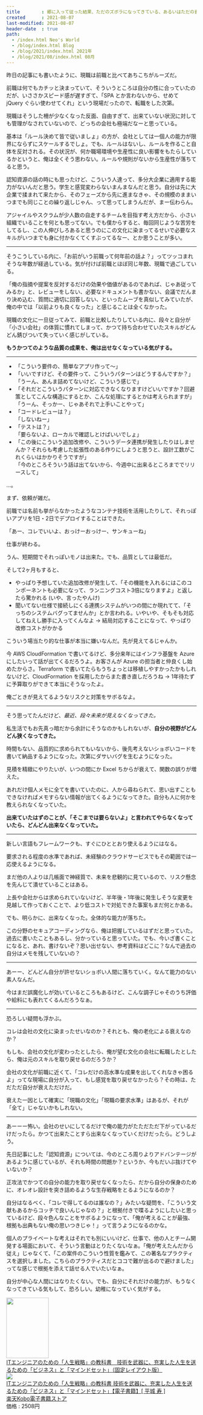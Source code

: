 ```yaml
---
title        : 郷に入って従った結果、ただのズボラになってきている、あるいはただの衰え
created      : 2021-08-07
last-modified: 2021-08-07
header-date  : true
path:
  - /index.html Neo's World
  - /blog/index.html Blog
  - /blog/2021/index.html 2021年
  - /blog/2021/08/index.html 08月
---
```


昨日の記事にも書いたように、現職は前職と比べてあちこちがルーズだ。

前職は何でもカチッと決まっていて、そういうところは自分の性に合っていたのだが、いささかスピード感が遅すぎて、「SPA とか言わないから、せめて jQuery ぐらい使わせてくれ」という現場だったので、転職をした次第。

現職はそうした柵が少なくなった反面、自由すぎて、出来ていない状況に対しても管理がなされていないので、どっちの会社も極端だなーと思っている。

基本は「ルール決めて皆で従いましょ」の方が、会社としては一個人の能力が限界にならずにスケールするでしょ。でも、ルールはないし、ルールを作ること自体を反対される。その状況が、何か職場環境や生産性に良い影響をもたらしているかというと、俺は全くそう思わない。ルールや規則がないから生産性が落ちてると思う。

認知資源の話の時にも思ったけど、こういう人達って、多分大企業に適用する能力がないんだと思う。学生と感覚変わらないまんまなんだと思う。自分は先に大企業で揉まれて来たから、そのフェーズから先に進まなきゃ、その規模のままいつまでも同じことの繰り返しじゃん、って思ってしまうんだが、まー伝わらん。

アジャイルやスクラムが少人数の自走するチームを目指す考え方だから、小さい組織でいることを何とも思ってない。でも僕からすると、毎回同じような苦労をしてるし、この人伸びしろあると思うのにこの文化に染まってるせいで必要なスキルがいつまでも身に付かなくてくすぶってるなー、とか思うことが多い。

---

そうこうしている内に、「お前がいう前職って何年前の話よ？」ってツッコまれそうな年数が経過している。気が付けば前職とほぼ同じ年数、現職で過ごしている。

「俺の指摘や提案を反対するだけの効果や価値があるのであれば、じゃあ従ってみるか」と、レビューをしない、必要なドキュメントも書かない、会議でだんまり決め込む、質問に適切に回答しない、といったムーブを真似してみていたが、俺の中では「以前よりも良くなった」と感じることは全くなかった。

現職の文化に一旦従ってみて、前職と比較したりしている内に、段々と自分が「小さい会社」の体質に慣れてしまって、かつて持ち合わせていたスキルがどんどん錆びついて失っていく感じがしている。

**もうかつてのような品質の成果を、俺は出せなくなっている気がする。**

---

- 「こういう要件の、簡単なアプリ作って～」
- 「いいですけど、その要件って、こういうパターンはどうするんですか？」  
  「うーん、あんま詰めてないけど、こういう感じで」
- 「それだとこういうパターンに対応できなくなりますけどいいですか？回避策としてこんな構造にするとか、こんな処理にするとかは考えられますが」  
  「うーん、そっかー、じゃあそれで上手いことやって」
- 「コードレビューは？」  
  「しないねー」
- 「テストは？」  
  「要らないよ、ローカルで確認しとけばいいでしょ」
- 「この後にこういう追加改修や、こういうデータ連携が発生したりはしませんか？それらも考慮した拡張性のある作りにしようと思うと、設計工数がこれくらいはかかりそうですが」  
  「今のところそういう話は出てないから、今週中に出来るところまででリリースして」

…。

まず、依頼が雑だ。

前職では名前も挙がらなかったようなコンテナ技術を活用したりして、それっぽいアプリを1日・2日でデプロイすることはできた。

「あー、コレでいいよ、おっけーおっけー、サンキューね」

仕事が終わる。

うん、短期間でそれっぽいモノは出来た。でも、品質としては最低だ。

そして2ヶ月もすると、

- やっぱり予想していた追加改修が発生して、「その機能を入れるにはこのコンポーネントも必要になって、ランニングコスト3倍になりますよ」と返したら驚かれる (いや、言ったやんけ)
- 聞いてない仕様で接続しにくる連携システムがいつの間にか現れてて、「そっちのシステムバグってませんか」とか言われる。いやいや、そもそも対応してねえし勝手に入ってくんなよ → 結局対応することになって、やっぱり改修コストがかかる

こういう場当たり的な仕事が本当に嫌いなんだ。先が見えてるじゃんか。

今 AWS CloudFormation で書いてるけど、多分来年にはインフラ基盤を Azure にしたいって話が出てくるだろうよ。お客さんが Azure の担当者と仲良くし始めたからさ。Terraform で書いてたらもうちょっとは移植しやすかったかもしれないけど、CloudFormation を採用したからまた書き直しだろうね → 1年待たずに予算取りができて本当にそうなったよ。

俺ごときが見えてるようなリスクと対策をサボるなよ。

---

そう思ってたんだけど、*最近、段々未来が見えなくなってきた。*

私生活でもお先真っ暗だから余計にそうなのかもしれないが、**自分の視野がどんどん狭くなってきた。**

時間もない、品質的に求められてもいないから、後先考えないショボいコードを書いて納品するようになった。次第にダサいバグを生むようになった。

見積を精緻にやりたいが、いつの間にか Excel ちからが衰えて、関数の誤りが増えた。

あれだけ個人メモに全てを書いていたのに、人から尋ねられて、思い出すこともできなければメモすらない情報が出てくるようになってきた。自分も人に何かを教えられなくなっていた。

**出来ていたはずのことが、「そこまでは要らないよ」と言われてやらなくなっていたら、どんどん出来なくなっていた。**

---

新しい言語もフレームワークも、すぐにひととおり使えるようにはなる。

要求される程度の水準であれば、未経験のクラウドサービスでもその範囲では一応使えるようになる。

まだ他の人よりは几帳面で神経質で、未来を悲観的に見ているので、リスク懸念を先んじて潰せていることはある。

上長や会社からは求められていないけど、半年後・1年後に発生しそうな変更を見越して作っておくことで、より低コストで対処できた事案もまだ何とかある。

でも、明らかに、出来なくなった。全体的な能力が落ちた。

この分野のセキュアコーディングなら、俺は把握しているはずだと思っていた。過去に書いたこともあるし、分かっていると思っていた。でも、今いざ書くことになると、あれ、書けないぞ？思い出せない、参考資料はどこに？なんで過去の自分はメモを残していないの？

---

あーー、どんどん自分が許せないショボい人間に落ちていく。なんて能力のない素人なんだ。

今はまだ誤魔化しが効いているところもあるけど、こんな調子じゃそのうち評価や給料にも表れてくるんだろうなぁ。

---

恐ろしい疑問も浮かぶ。

コレは会社の文化に染まったせいなのか？それとも、俺の老化による衰えなのか？

もしも、会社の文化が変わったとしたら、俺が望む文化の会社に転職したとしたら、俺は元のスキルを取り戻せるのだろうか？

会社の文化が前職に近くて、「コレだけの高水準な成果を出してくれなきゃ困るよ」ってな現場に自分が入って、もし感覚を取り戻せなかったら？その時は、ただただ自分が衰えただけだ。

衰えた一因として確実に「現職の文化」「現職の要求水準」はあるが、それが「全て」じゃないかもしれない。

---

あーーー怖い。会社のせいにしてるだけで俺の能力がたただただ下がっているだけだったら。かつて出来たことすら出来なくなっていくだけだったら。どうしよう。

先日記事にした「認知資源」については、今のところ周りよりアドバンテージがあるように感じているが、それも時間の問題か？というか、今もだいぶ抜けてやいないか？

正攻法でかつての自分の能力を取り戻せなくなったら、だから自分の保身のために、オレオレ設計を突き詰めるような生存戦略をとるようになるのか？

自分はなるべく、「コレで得してるのは誰なの？」みたいな疑問を、「こういう文献もあるからコッチで良いんじゃなの？」と根拠付きで喋るようにしたいと思っているけど、段々色んなことをサボるようになって、「俺が考えることが最強、根拠も出典もない俺の思いつきじゃ！」って言うようになるのかな。

個人のプライベートな考えはそれでも別にいいけど、仕事で、他の人とチーム開発する場面において、そういう言動はとりたくないなぁ。「俺が考えたんだから従え」じゃなくて、「この案件のこういう性質を鑑みて、この著名なプラクティスを選択しました。こちらのプラクティスだとココで難が出るので避けました」ってな感じで根拠を添えて話せる人でいたいなぁ。

自分が中心な人間にはなりたくない。でも、自分にそれだけの能力が、もうなくなってきている気もして、恐ろしい。幼稚になっていく気がする。

<div class="ad-amazon">
  <div class="ad-amazon-image">
    <a href="https://www.amazon.co.jp/dp/B06W5VDHPW?tag=neos21-22&amp;linkCode=osi&amp;th=1&amp;psc=1">
      <img src="https://m.media-amazon.com/images/I/51Pw5rTll4L._SL160_.jpg" width="112" height="160">
    </a>
  </div>
  <div class="ad-amazon-info">
    <div class="ad-amazon-title">
      <a href="https://www.amazon.co.jp/dp/B06W5VDHPW?tag=neos21-22&amp;linkCode=osi&amp;th=1&amp;psc=1">ITエンジニアのための「人生戦略」の教科書　技術を武器に、充実した人生を送るための「ビジネス」と「マインドセット」（固定レイアウト版）</a>
    </div>
  </div>
</div>

<div class="ad-rakuten">
  <div class="ad-rakuten-image">
    <a href="https://hb.afl.rakuten.co.jp/hgc/g00reb42.waxycf23.g00reb42.waxyd080/?pc=https%3A%2F%2Fitem.rakuten.co.jp%2Frakutenkobo-ebooks%2F16f3b068e2713f7c89d51cbca506e9cc%2F&amp;m=http%3A%2F%2Fm.rakuten.co.jp%2Frakutenkobo-ebooks%2Fi%2F16213057%2F">
      <img src="https://thumbnail.image.rakuten.co.jp/@0_mall/rakutenkobo-ebooks/cabinet/1673/2000004981673.jpg?_ex=128x128">
    </a>
  </div>
  <div class="ad-rakuten-info">
    <div class="ad-rakuten-title">
      <a href="https://hb.afl.rakuten.co.jp/hgc/g00reb42.waxycf23.g00reb42.waxyd080/?pc=https%3A%2F%2Fitem.rakuten.co.jp%2Frakutenkobo-ebooks%2F16f3b068e2713f7c89d51cbca506e9cc%2F&amp;m=http%3A%2F%2Fm.rakuten.co.jp%2Frakutenkobo-ebooks%2Fi%2F16213057%2F">ITエンジニアのための「人生戦略」の教科書 技術を武器に、充実した人生を送るための「ビジネス」と「マインドセット」【電子書籍】[ 平城 寿 ]</a>
    </div>
    <div class="ad-rakuten-shop">
      <a href="https://hb.afl.rakuten.co.jp/hgc/g00reb42.waxycf23.g00reb42.waxyd080/?pc=https%3A%2F%2Fwww.rakuten.co.jp%2Frakutenkobo-ebooks%2F&amp;m=http%3A%2F%2Fm.rakuten.co.jp%2Frakutenkobo-ebooks%2F">楽天Kobo電子書籍ストア</a>
    </div>
    <div class="ad-rakuten-price">価格 : 2508円</div>
  </div>
</div>
